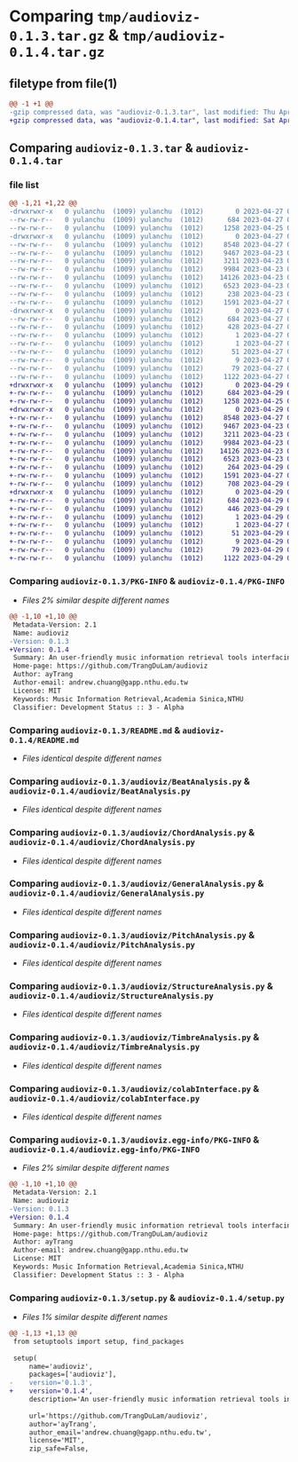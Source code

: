 # Comparing `tmp/audioviz-0.1.3.tar.gz` & `tmp/audioviz-0.1.4.tar.gz`

## filetype from file(1)

```diff
@@ -1 +1 @@
-gzip compressed data, was "audioviz-0.1.3.tar", last modified: Thu Apr 27 03:19:27 2023, max compression
+gzip compressed data, was "audioviz-0.1.4.tar", last modified: Sat Apr 29 03:34:31 2023, max compression
```

## Comparing `audioviz-0.1.3.tar` & `audioviz-0.1.4.tar`

### file list

```diff
@@ -1,21 +1,22 @@
-drwxrwxr-x   0 yulanchu  (1009) yulanchu  (1012)        0 2023-04-27 03:19:27.951593 audioviz-0.1.3/
--rw-rw-r--   0 yulanchu  (1009) yulanchu  (1012)      684 2023-04-27 03:19:27.951593 audioviz-0.1.3/PKG-INFO
--rw-rw-r--   0 yulanchu  (1009) yulanchu  (1012)     1258 2023-04-25 05:51:15.000000 audioviz-0.1.3/README.md
-drwxrwxr-x   0 yulanchu  (1009) yulanchu  (1012)        0 2023-04-27 03:19:27.951593 audioviz-0.1.3/audioviz/
--rw-rw-r--   0 yulanchu  (1009) yulanchu  (1012)     8548 2023-04-27 03:14:29.000000 audioviz-0.1.3/audioviz/BeatAnalysis.py
--rw-rw-r--   0 yulanchu  (1009) yulanchu  (1012)     9467 2023-04-23 03:57:05.000000 audioviz-0.1.3/audioviz/ChordAnalysis.py
--rw-rw-r--   0 yulanchu  (1009) yulanchu  (1012)     3211 2023-04-23 03:57:05.000000 audioviz-0.1.3/audioviz/GeneralAnalysis.py
--rw-rw-r--   0 yulanchu  (1009) yulanchu  (1012)     9984 2023-04-23 03:57:05.000000 audioviz-0.1.3/audioviz/PitchAnalysis.py
--rw-rw-r--   0 yulanchu  (1009) yulanchu  (1012)    14126 2023-04-23 04:28:52.000000 audioviz-0.1.3/audioviz/StructureAnalysis.py
--rw-rw-r--   0 yulanchu  (1009) yulanchu  (1012)     6523 2023-04-23 03:57:05.000000 audioviz-0.1.3/audioviz/TimbreAnalysis.py
--rw-rw-r--   0 yulanchu  (1009) yulanchu  (1012)      238 2023-04-23 03:57:05.000000 audioviz-0.1.3/audioviz/__init__.py
--rw-rw-r--   0 yulanchu  (1009) yulanchu  (1012)     1591 2023-04-27 03:14:12.000000 audioviz-0.1.3/audioviz/colabInterface.py
-drwxrwxr-x   0 yulanchu  (1009) yulanchu  (1012)        0 2023-04-27 03:19:27.951593 audioviz-0.1.3/audioviz.egg-info/
--rw-rw-r--   0 yulanchu  (1009) yulanchu  (1012)      684 2023-04-27 03:19:27.000000 audioviz-0.1.3/audioviz.egg-info/PKG-INFO
--rw-rw-r--   0 yulanchu  (1009) yulanchu  (1012)      428 2023-04-27 03:19:27.000000 audioviz-0.1.3/audioviz.egg-info/SOURCES.txt
--rw-rw-r--   0 yulanchu  (1009) yulanchu  (1012)        1 2023-04-27 03:19:27.000000 audioviz-0.1.3/audioviz.egg-info/dependency_links.txt
--rw-rw-r--   0 yulanchu  (1009) yulanchu  (1012)        1 2023-04-27 03:19:27.000000 audioviz-0.1.3/audioviz.egg-info/not-zip-safe
--rw-rw-r--   0 yulanchu  (1009) yulanchu  (1012)       51 2023-04-27 03:19:27.000000 audioviz-0.1.3/audioviz.egg-info/requires.txt
--rw-rw-r--   0 yulanchu  (1009) yulanchu  (1012)        9 2023-04-27 03:19:27.000000 audioviz-0.1.3/audioviz.egg-info/top_level.txt
--rw-rw-r--   0 yulanchu  (1009) yulanchu  (1012)       79 2023-04-27 03:19:27.951593 audioviz-0.1.3/setup.cfg
--rw-rw-r--   0 yulanchu  (1009) yulanchu  (1012)     1122 2023-04-27 03:18:14.000000 audioviz-0.1.3/setup.py
+drwxrwxr-x   0 yulanchu  (1009) yulanchu  (1012)        0 2023-04-29 03:34:31.307517 audioviz-0.1.4/
+-rw-rw-r--   0 yulanchu  (1009) yulanchu  (1012)      684 2023-04-29 03:34:31.307517 audioviz-0.1.4/PKG-INFO
+-rw-rw-r--   0 yulanchu  (1009) yulanchu  (1012)     1258 2023-04-25 05:51:15.000000 audioviz-0.1.4/README.md
+drwxrwxr-x   0 yulanchu  (1009) yulanchu  (1012)        0 2023-04-29 03:34:31.307517 audioviz-0.1.4/audioviz/
+-rw-rw-r--   0 yulanchu  (1009) yulanchu  (1012)     8548 2023-04-27 03:14:29.000000 audioviz-0.1.4/audioviz/BeatAnalysis.py
+-rw-rw-r--   0 yulanchu  (1009) yulanchu  (1012)     9467 2023-04-23 03:57:05.000000 audioviz-0.1.4/audioviz/ChordAnalysis.py
+-rw-rw-r--   0 yulanchu  (1009) yulanchu  (1012)     3211 2023-04-23 03:57:05.000000 audioviz-0.1.4/audioviz/GeneralAnalysis.py
+-rw-rw-r--   0 yulanchu  (1009) yulanchu  (1012)     9984 2023-04-23 03:57:05.000000 audioviz-0.1.4/audioviz/PitchAnalysis.py
+-rw-rw-r--   0 yulanchu  (1009) yulanchu  (1012)    14126 2023-04-23 04:28:52.000000 audioviz-0.1.4/audioviz/StructureAnalysis.py
+-rw-rw-r--   0 yulanchu  (1009) yulanchu  (1012)     6523 2023-04-23 03:57:05.000000 audioviz-0.1.4/audioviz/TimbreAnalysis.py
+-rw-rw-r--   0 yulanchu  (1009) yulanchu  (1012)      264 2023-04-29 03:28:24.000000 audioviz-0.1.4/audioviz/__init__.py
+-rw-rw-r--   0 yulanchu  (1009) yulanchu  (1012)     1591 2023-04-27 03:14:12.000000 audioviz-0.1.4/audioviz/colabInterface.py
+-rw-rw-r--   0 yulanchu  (1009) yulanchu  (1012)      708 2023-04-29 03:30:14.000000 audioviz-0.1.4/audioviz/utils.py
+drwxrwxr-x   0 yulanchu  (1009) yulanchu  (1012)        0 2023-04-29 03:34:31.307517 audioviz-0.1.4/audioviz.egg-info/
+-rw-rw-r--   0 yulanchu  (1009) yulanchu  (1012)      684 2023-04-29 03:34:31.000000 audioviz-0.1.4/audioviz.egg-info/PKG-INFO
+-rw-rw-r--   0 yulanchu  (1009) yulanchu  (1012)      446 2023-04-29 03:34:31.000000 audioviz-0.1.4/audioviz.egg-info/SOURCES.txt
+-rw-rw-r--   0 yulanchu  (1009) yulanchu  (1012)        1 2023-04-29 03:34:31.000000 audioviz-0.1.4/audioviz.egg-info/dependency_links.txt
+-rw-rw-r--   0 yulanchu  (1009) yulanchu  (1012)        1 2023-04-27 03:19:27.000000 audioviz-0.1.4/audioviz.egg-info/not-zip-safe
+-rw-rw-r--   0 yulanchu  (1009) yulanchu  (1012)       51 2023-04-29 03:34:31.000000 audioviz-0.1.4/audioviz.egg-info/requires.txt
+-rw-rw-r--   0 yulanchu  (1009) yulanchu  (1012)        9 2023-04-29 03:34:31.000000 audioviz-0.1.4/audioviz.egg-info/top_level.txt
+-rw-rw-r--   0 yulanchu  (1009) yulanchu  (1012)       79 2023-04-29 03:34:31.307517 audioviz-0.1.4/setup.cfg
+-rw-rw-r--   0 yulanchu  (1009) yulanchu  (1012)     1122 2023-04-29 03:33:20.000000 audioviz-0.1.4/setup.py
```

### Comparing `audioviz-0.1.3/PKG-INFO` & `audioviz-0.1.4/PKG-INFO`

 * *Files 2% similar despite different names*

```diff
@@ -1,10 +1,10 @@
 Metadata-Version: 2.1
 Name: audioviz
-Version: 0.1.3
+Version: 0.1.4
 Summary: An user-friendly music information retrieval tools interfacing with Google Colab
 Home-page: https://github.com/TrangDuLam/audioviz
 Author: ayTrang
 Author-email: andrew.chuang@gapp.nthu.edu.tw
 License: MIT
 Keywords: Music Information Retrieval,Academia Sinica,NTHU
 Classifier: Development Status :: 3 - Alpha
```

### Comparing `audioviz-0.1.3/README.md` & `audioviz-0.1.4/README.md`

 * *Files identical despite different names*

### Comparing `audioviz-0.1.3/audioviz/BeatAnalysis.py` & `audioviz-0.1.4/audioviz/BeatAnalysis.py`

 * *Files identical despite different names*

### Comparing `audioviz-0.1.3/audioviz/ChordAnalysis.py` & `audioviz-0.1.4/audioviz/ChordAnalysis.py`

 * *Files identical despite different names*

### Comparing `audioviz-0.1.3/audioviz/GeneralAnalysis.py` & `audioviz-0.1.4/audioviz/GeneralAnalysis.py`

 * *Files identical despite different names*

### Comparing `audioviz-0.1.3/audioviz/PitchAnalysis.py` & `audioviz-0.1.4/audioviz/PitchAnalysis.py`

 * *Files identical despite different names*

### Comparing `audioviz-0.1.3/audioviz/StructureAnalysis.py` & `audioviz-0.1.4/audioviz/StructureAnalysis.py`

 * *Files identical despite different names*

### Comparing `audioviz-0.1.3/audioviz/TimbreAnalysis.py` & `audioviz-0.1.4/audioviz/TimbreAnalysis.py`

 * *Files identical despite different names*

### Comparing `audioviz-0.1.3/audioviz/colabInterface.py` & `audioviz-0.1.4/audioviz/colabInterface.py`

 * *Files identical despite different names*

### Comparing `audioviz-0.1.3/audioviz.egg-info/PKG-INFO` & `audioviz-0.1.4/audioviz.egg-info/PKG-INFO`

 * *Files 2% similar despite different names*

```diff
@@ -1,10 +1,10 @@
 Metadata-Version: 2.1
 Name: audioviz
-Version: 0.1.3
+Version: 0.1.4
 Summary: An user-friendly music information retrieval tools interfacing with Google Colab
 Home-page: https://github.com/TrangDuLam/audioviz
 Author: ayTrang
 Author-email: andrew.chuang@gapp.nthu.edu.tw
 License: MIT
 Keywords: Music Information Retrieval,Academia Sinica,NTHU
 Classifier: Development Status :: 3 - Alpha
```

### Comparing `audioviz-0.1.3/setup.py` & `audioviz-0.1.4/setup.py`

 * *Files 1% similar despite different names*

```diff
@@ -1,13 +1,13 @@
 from setuptools import setup, find_packages
 
 setup(
     name='audioviz',
     packages=['audioviz'],
-    version='0.1.3',
+    version='0.1.4',
     description='An user-friendly music information retrieval tools interfacing with Google Colab',
 
     url='https://github.com/TrangDuLam/audioviz',
     author='ayTrang',
     author_email='andrew.chuang@gapp.nthu.edu.tw',
     license='MIT',
     zip_safe=False,
```

